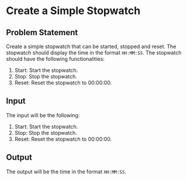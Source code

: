 # Create a Simple Stopwatch

## Problem Statement

Create a simple stopwatch that can be started, stopped and reset. The stopwatch should display the time in the format `HH:MM:SS`. The stopwatch should have the following functionalities:

1. Start: Start the stopwatch.
2. Stop: Stop the stopwatch.
3. Reset: Reset the stopwatch to 00:00:00.

## Input

The input will be the following:

1. Start: Start the stopwatch.
2. Stop: Stop the stopwatch.
3. Reset: Reset the stopwatch to 00:00:00.

## Output

The output will be the time in the format `HH:MM:SS`.
